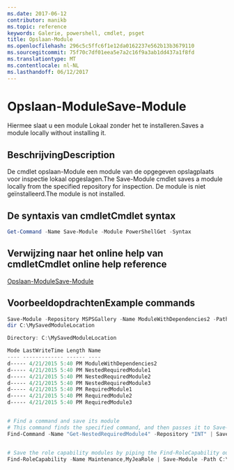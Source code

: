 ```yaml
---
ms.date: 2017-06-12
contributor: manikb
ms.topic: reference
keywords: Galerie, powershell, cmdlet, psget
title: Opslaan-Module
ms.openlocfilehash: 296c5c5ffc6f1e12da0162237e562b13b3679110
ms.sourcegitcommit: 75f70c7df01eea5e7a2c16f9a3ab1dd437a1f8fd
ms.translationtype: MT
ms.contentlocale: nl-NL
ms.lasthandoff: 06/12/2017
---
```

# <a name="save-module"></a><span data-ttu-id="0d540-103">Opslaan-Module</span><span class="sxs-lookup"><span data-stu-id="0d540-103">Save-Module</span></span>

<span data-ttu-id="0d540-104">Hiermee slaat u een module Lokaal zonder het te installeren.</span><span class="sxs-lookup"><span data-stu-id="0d540-104">Saves a module locally without installing it.</span></span>

## <a name="description"></a><span data-ttu-id="0d540-105">Beschrijving</span><span class="sxs-lookup"><span data-stu-id="0d540-105">Description</span></span>

<span data-ttu-id="0d540-106">De cmdlet opslaan-Module een module van de opgegeven opslagplaats voor inspectie lokaal opgeslagen.</span><span class="sxs-lookup"><span data-stu-id="0d540-106">The Save-Module cmdlet saves a module locally from the specified repository for inspection.</span></span> <span data-ttu-id="0d540-107">De module is niet geïnstalleerd.</span><span class="sxs-lookup"><span data-stu-id="0d540-107">The module is not installed.</span></span>

## <a name="cmdlet-syntax"></a><span data-ttu-id="0d540-108">De syntaxis van cmdlet</span><span class="sxs-lookup"><span data-stu-id="0d540-108">Cmdlet syntax</span></span>
```powershell
Get-Command -Name Save-Module -Module PowerShellGet -Syntax
```

## <a name="cmdlet-online-help-reference"></a><span data-ttu-id="0d540-109">Verwijzing naar het online help van cmdlet</span><span class="sxs-lookup"><span data-stu-id="0d540-109">Cmdlet online help reference</span></span>

[<span data-ttu-id="0d540-110">Opslaan-Module</span><span class="sxs-lookup"><span data-stu-id="0d540-110">Save-Module</span></span>](http://go.microsoft.com/fwlink/?LinkId=531351)

## <a name="example-commands"></a><span data-ttu-id="0d540-111">Voorbeeldopdrachten</span><span class="sxs-lookup"><span data-stu-id="0d540-111">Example commands</span></span>

```powershell
Save-Module -Repository MSPSGallery -Name ModuleWithDependencies2 -Path C:\MySavedModuleLocation
dir C:\MySavedModuleLocation

Directory: C:\MySavedModuleLocation

Mode LastWriteTime Length Name
---- ------------- ------ ----
d----- 4/21/2015 5:40 PM ModuleWithDependencies2
d----- 4/21/2015 5:40 PM NestedRequiredModule1
d----- 4/21/2015 5:40 PM NestedRequiredModule2
d----- 4/21/2015 5:40 PM NestedRequiredModule3
d----- 4/21/2015 5:40 PM RequiredModule1
d----- 4/21/2015 5:40 PM RequiredModule2
d----- 4/21/2015 5:40 PM RequiredModule3


# Find a command and save its module
# This command finds the specified command, and then passes it to Save-Module to save it to the C:\temp folder.
Find-Command -Name "Get-NestedRequiredModule4" -Repository "INT" | Save-Module -Path "C:\temp\" -Verbose


# Save the role capability modules by piping the Find-RoleCapability output to Save-Module cmdlet.
Find-RoleCapability -Name Maintenance,MyJeaRole | Save-Module -Path C:\MyModulesPath

```

